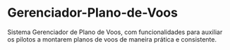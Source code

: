 # Gerenciador-Plano-de-Voos
Sistema Gerenciador de Plano de Voos, com funcionalidades para auxiliar os pilotos a montarem planos de voos de maneira prática e consistente. 
